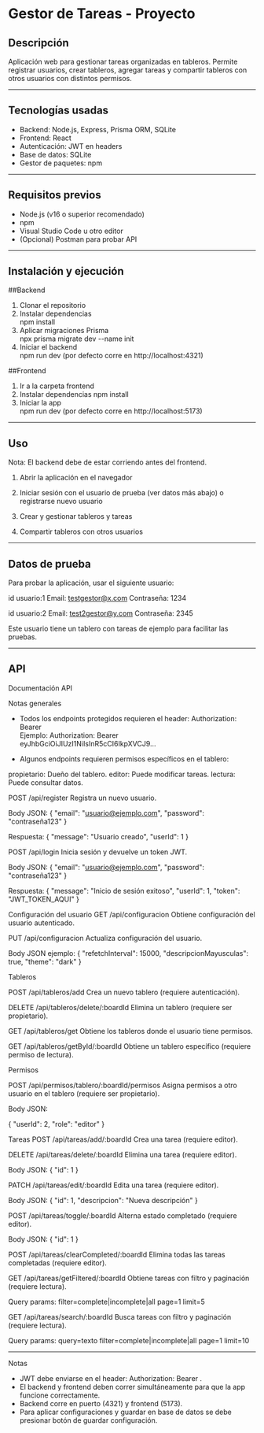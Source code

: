 # Gestor de Tareas - Proyecto 

## Descripción  
Aplicación web para gestionar tareas organizadas en tableros. Permite registrar usuarios, crear tableros, agregar tareas y compartir tableros con otros usuarios con distintos permisos.

---

## Tecnologías usadas  

- Backend: Node.js, Express, Prisma ORM, SQLite  
- Frontend: React  
- Autenticación: JWT en headers  
- Base de datos: SQLite  
- Gestor de paquetes: npm

---

## Requisitos previos  

- Node.js (v16 o superior recomendado)  
- npm 
- Visual Studio Code u otro editor  
- (Opcional) Postman para probar API  

---

## Instalación y ejecución 

##Backend
1. Clonar el repositorio  
2. Instalar dependencias  
npm install  
3. Aplicar migraciones Prisma  
npx prisma migrate dev --name init  
4. Iniciar el backend  
npm run dev (por defecto corre en http://localhost:4321)


##Frontend
1. Ir a la carpeta frontend
2. Instalar dependencias
npm install
3. Iniciar la app  
npm run dev (por defecto corre en http://localhost:5173)


---

## Uso
Nota: El backend debe de estar corriendo antes del frontend.

1. Abrir la aplicación en el navegador

2. Iniciar sesión con el usuario de prueba (ver datos más abajo) o registrarse nuevo usuario

3. Crear y gestionar tableros y tareas

4. Compartir tableros con otros usuarios 

---

## Datos de prueba

Para probar la aplicación, usar el siguiente usuario:

id usuario:1
Email: testgestor@x.com
Contraseña: 1234

id usuario:2
Email: test2gestor@y.com
Contraseña: 2345

Este usuario tiene un tablero con tareas de ejemplo para facilitar las pruebas.

---


## API

Documentación API

Notas generales
- Todos los endpoints protegidos requieren el header:
Authorization: Bearer <token>  
Ejemplo: Authorization: Bearer eyJhbGciOiJIUzI1NiIsInR5cCI6IkpXVCJ9...

- Algunos endpoints requieren permisos específicos en el tablero:

propietario: Dueño del tablero.
editor: Puede modificar tareas.
lectura: Puede consultar datos.


POST /api/register
Registra un nuevo usuario.

Body JSON:
{
  "email": "usuario@ejemplo.com",
  "password": "contraseña123"
}

Respuesta:
{
  "message": "Usuario creado",
  "userId": 1
}


POST /api/login
Inicia sesión y devuelve un token JWT.

Body JSON:
{
  "email": "usuario@ejemplo.com",
  "password": "contraseña123"
}

Respuesta:
{
  "message": "Inicio de sesión exitoso",
  "userId": 1,
  "token": "JWT_TOKEN_AQUI"
}


Configuración del usuario
GET /api/configuracion
Obtiene configuración del usuario autenticado.

PUT /api/configuracion
Actualiza configuración del usuario.

Body JSON ejemplo:
{
  "refetchInterval": 15000,
  "descripcionMayusculas": true,
  "theme": "dark"
}



Tableros

POST /api/tableros/add
Crea un nuevo tablero (requiere autenticación).

DELETE /api/tableros/delete/:boardId
Elimina un tablero (requiere ser propietario).

GET /api/tableros/get
Obtiene los tableros donde el usuario tiene permisos.

GET /api/tableros/getById/:boardId
Obtiene un tablero específico (requiere permiso de lectura).




Permisos

POST /api/permisos/tablero/:boardId/permisos
Asigna permisos a otro usuario en el tablero (requiere ser propietario).

Body JSON:

{
  "userId": 2,
  "role": "editor"
}



Tareas
POST /api/tareas/add/:boardId
Crea una tarea (requiere editor).

DELETE /api/tareas/delete/:boardId
Elimina una tarea (requiere editor).

Body JSON:
{
  "id": 1
}


PATCH /api/tareas/edit/:boardId
Edita una tarea (requiere editor).

Body JSON:
{
  "id": 1,
  "descripcion": "Nueva descripción"
}

POST /api/tareas/toggle/:boardId
Alterna estado completado (requiere editor).

Body JSON:
{
  "id": 1
}


POST /api/tareas/clearCompleted/:boardId
Elimina todas las tareas completadas (requiere editor).

GET /api/tareas/getFiltered/:boardId
Obtiene tareas con filtro y paginación (requiere lectura).

Query params:
filter=complete|incomplete|all
page=1
limit=5

GET /api/tareas/search/:boardId
Busca tareas con filtro y paginación (requiere lectura).

Query params:
query=texto
filter=complete|incomplete|all
page=1
limit=10


---

Notas
- JWT debe enviarse en el header: Authorization: Bearer <token>.
- El backend y frontend deben correr simultáneamente para que la app funcione correctamente.
- Backend corre en puerto (4321) y frontend (5173).
- Para aplicar configuraciones y guardar en base de datos se debe presionar botón de guardar configuración.


